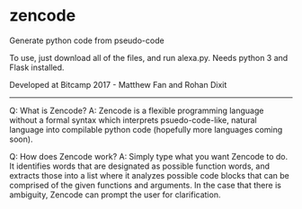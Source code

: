 # zencode
Generate python code from pseudo-code

To use, just download all of the files, and run alexa.py. Needs python 3 and Flask installed.

Developed at Bitcamp 2017 - Matthew Fan and Rohan Dixit

----------------------------------------------------------
Q:	What is Zencode?
A:	Zencode is a flexible programming language without a formal syntax which interprets psuedo-code-like, 
	natural language into compilable python code (hopefully more languages coming soon).

Q:	How does Zencode work?
A:	Simply type what you want Zencode to do. It identifies words that are designated as possible function words,
	and extracts those into a list where it analyzes possible code blocks that can be comprised of the given functions
	and arguments. In the case that there is ambiguity, Zencode can prompt the user for clarification.
